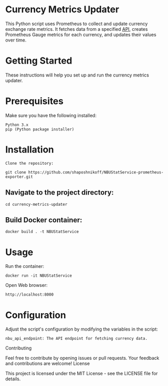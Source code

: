 # Currency Metrics Updater

This Python script uses Prometheus to collect and update currency exchange rate metrics. 
It fetches data from a specified [API](https://bank.gov.ua/NBUStatService/v1/statdirectory/exchange?json), creates Prometheus Gauge metrics for each currency, and updates their values over time.

# Getting Started

These instructions will help you set up and run the currency metrics updater.

# Prerequisites

Make sure you have the following installed:

    Python 3.x
    pip (Python package installer)

# Installation

    Clone the repository:

```
git clone https://github.com/shaposhnikoff/NBUStatService-prometheus-exporter.git
```

## Navigate to the project directory:

```cd currency-metrics-updater```

## Build Docker container:

```docker build . -t NBUStatService```


# Usage

Run the container:

```docker run -it NBUStatService```

Open Web browser:

```http://localhost:8000```

# Configuration

Adjust the script's configuration by modifying the variables in the script:

    nbu_api_endpoint: The API endpoint for fetching currency data.

Contributing

Feel free to contribute by opening issues or pull requests. Your feedback and contributions are welcome!
License

This project is licensed under the MIT License - see the LICENSE file for details.
